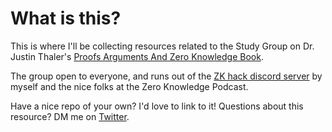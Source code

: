 # What is this?
This is where I'll be collecting resources related to the Study Group on Dr. Justin Thaler's [Proofs
Arguments And Zero Knowledge
Book](https://people.cs.georgetown.edu/jthaler/ProofsArgsAndZK.pdf).

The group open to everyone, and runs out of the [ZK hack discord
server](https://www.zkhack.dev/) by myself and the nice folks at the Zero Knowledge
Podcast.

Have a nice repo of your own? I'd love to link to it!
Questions about this resource? DM me on
[Twitter](twitter.com/cryptograthor).
